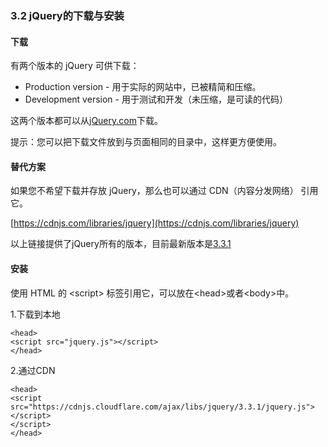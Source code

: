 ### **3.2 jQuery的下载与安装**

#### 下载

有两个版本的 jQuery 可供下载：

* Production version - 用于实际的网站中，已被精简和压缩。
* Development version - 用于测试和开发（未压缩，是可读的代码）

这两个版本都可以从[jQuery.com](http://jquery.com/download/)下载。

提示：您可以把下载文件放到与页面相同的目录中，这样更方便使用。

#### 替代方案

如果您不希望下载并存放 jQuery，那么也可以通过 CDN（内容分发网络） 引用它。

[https://cdnjs.com/libraries/jquery](https://cdnjs.com/libraries/jquery)

以上链接提供了jQuery所有的版本，目前最新版本是[3.3.1](https://cdnjs.cloudflare.com/ajax/libs/jquery/3.3.1/jquery.js)

#### 安装

使用 HTML 的 &lt;script&gt; 标签引用它，可以放在&lt;head&gt;或者&lt;body&gt;中。

1.下载到本地

```
<head>
<script src="jquery.js"></script>
</head>
```

2.通过CDN

```
<head>
<script src="https://cdnjs.cloudflare.com/ajax/libs/jquery/3.3.1/jquery.js"></script>
</script>
</head>
```



